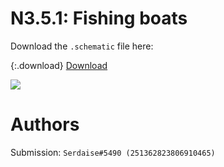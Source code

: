 # N3.5.1: Fishing boats

Download the `.schematic` file here:

{:.download}
[Download](https://bte-n.github.io/resources/N3/5/1/fishing_boat.schematic)

![](https://bte-n.github.io/resources/N3/5/1/fishing_boat.png)  

# Authors

Submission: `Serdaise#5490 (251362823806910465)`